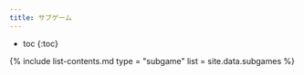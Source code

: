 ```yaml
---
title: サブゲーム
---
```


- toc
{:toc}

{% include list-contents.md
  type = "subgame"
  list = site.data.subgames
%}
